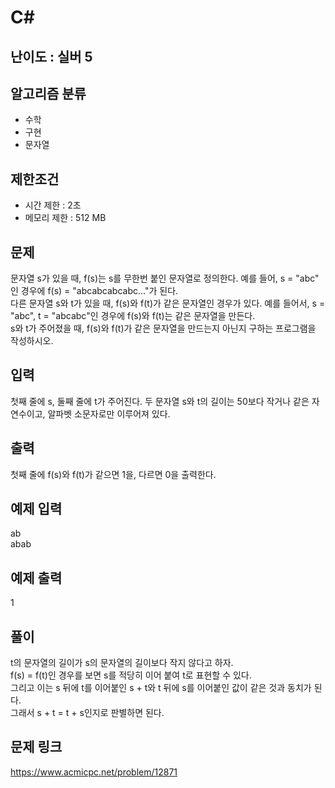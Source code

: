 # C#

## 난이도 : 실버 5

## 알고리즘 분류
  - 수학
  - 구현
  - 문자열

## 제한조건
  - 시간 제한 : 2초
  - 메모리 제한 : 512 MB

## 문제
문자열 s가 있을 때, f(s)는 s를 무한번 붙인 문자열로 정의한다. 예를 들어, s = "abc" 인 경우에 f(s) = "abcabcabcabc..."가 된다.<br/>
다른 문자열 s와 t가 있을 때, f(s)와 f(t)가 같은 문자열인 경우가 있다. 예를 들어서, s = "abc", t = "abcabc"인 경우에 f(s)와 f(t)는 같은 문자열을 만든다.<br/>
s와 t가 주어졌을 때, f(s)와 f(t)가 같은 문자열을 만드는지 아닌지 구하는 프로그램을 작성하시오.<br/>


## 입력
첫째 줄에 s, 둘째 줄에 t가 주어진다. 두 문자열 s와 t의 길이는 50보다 작거나 같은 자연수이고, 알파벳 소문자로만 이루어져 있다.<br/>


## 출력
첫째 줄에 f(s)와 f(t)가 같으면 1을, 다르면 0을 출력한다.<br/>


## 예제 입력
ab<br/>
abab<br/>


## 예제 출력
1<br/>


## 풀이
t의 문자열의 길이가 s의 문자열의 길이보다 작지 않다고 하자.<br/>
f(s) = f(t)인 경우를 보면 s를 적당히 이어 붙여 t로 표현할 수 있다.<br/>
그리고 이는 s 뒤에 t를 이어붙인 s + t와 t 뒤에 s를 이어붙인 값이 같은 것과 동치가 된다.<br/>
그래서 s + t = t + s인지로 판별하면 된다.<br/>


## 문제 링크
https://www.acmicpc.net/problem/12871